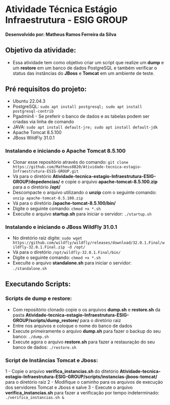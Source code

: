 # Atividade Técnica Estágio Infraestrutura - ESIG GROUP
#### Desenvolvido por: **Matheus Ramos Ferreira da Silva**

## Objetivo da atividade:
- Essa atividade tem como objetivo criar um script que realize um **dump** e um **restore** em um banco de dados PostgreSQL e também verificar o status das instâncias do **JBoss** e **Tomcat** em um ambiente de teste.

## Pré requisitos do projeto:
- Ubuntu 22.04.3
- PostgreSQL: ```sudo apt install postgresql; sudo apt install postgresql-contrib```
- Pgadmin4 - Se preferir o banco de dados e as tabelas podem ser criadas via linha de comando
- JAVA: ```sudo apt install default-jre; sudo apt install default-jdk```
- Apache Tomcat 8.5.100
- JBoss WildFly 31.0.1

### Instalando e iniciando o Apache Tomcat 8.5.100
- Clonar esse repositório através do comando: ```git clone https://github.com/Matheus0820/Atividade-tecnica-estagio-Infraestrutura-ESIG-GROUP.git```
- Vá para o diretório **Atividade-tecnica-estagio-Infraestrutura-ESIG-GROUP/depedencias/** e copie o arquivo **apache-tomcat-8.5.100.zip** para a o diretório **/opt/**
- Descompacte o arquivo utilizando o **unzip** com o seguinte comando: ```unzip apache-tomcat-8.5.100.zip```
- Vá para o diretório **/apache-tomcat-8.5.100/bin/**
- Digite o seguinte comando: ```chmod +x *.sh```
- Execulte o arquivo **startup.sh** para iniciar o servidor: ```./startup.sh```

### Instalando e iniciando o JBoss WildFly 31.0.1
- No diretório raiz digite: ```sudo wget https://github.com/wildfly/wildfly/releases/download/32.0.1.Final/wildfly-32.0.1.Final.zip -d /opt/```
- Vá para o diretório ```/opt/wildfly-32.0.1.Final/bin/```
- Digite o seguinte comando: ```chmod +x *.sh```
- Execulte o arquivo **standalone.sh** para iniciar o servidor: ```./standalone.sh```

## Executando Scripts:
### Scripts de **dump** e **restore**:
- Com repositório clonado copie o os arquivos **dump.sh** e **restore.sh** da pasta **Atividade-tecnica-estagio-Infraestrutura-ESIG-GROUP/scripts/dump_restore/** para o diretório raiz
- Entre nos arquivos e coloque o nome do banco de dados
- Execute primeiramente o arquivo **dump.sh** para fazer o backup do seu banco: ```./dump.sh```
- Execute agora o arquivo **restore.sh** para fazer a restauração do seu banco de dados: ```./restore.sh```

### Script de Instâncias **Tomcat** e **Jboss**:
1 - Copie o arquivo **verifica_instancias.sh** do ditetório **Atividade-tecnica-estagio-Infraestrutura-ESIG-GROUP/scripts/instancias-jboos-tomcat/** para o diretório raiz
2 - Modifique o caminho para os arquivos de execução dos servidores Tomcat e Jboss e salve
3 - Execute o arquivo **verifica_instancias.sh** para fazer a verificação por tempo indeterminado: ```./verifica_instancias.sh &```
 



